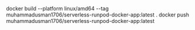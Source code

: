 <!-- docker-compose build
docker-compose up (activate - local)
docker-compose down (shut down - local)

docker tag runpod-worker-template muhammadusman1706/serverless-runpod-docker-app:latest

docker push muhammadusman1706/serverless-runpod-docker-app:latest -->


docker build --platform linux/amd64 --tag muhammadusman1706/serverless-runpod-docker-app:latest .
docker push muhammadusman1706/serverless-runpod-docker-app:latest